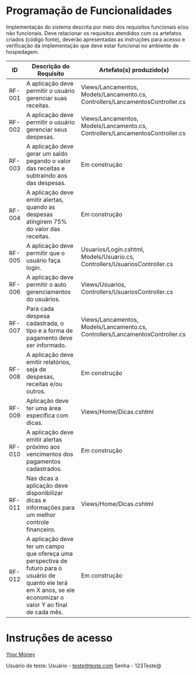 # Programação de Funcionalidades

Implementação do sistema descrita por meio dos requisitos funcionais e/ou não funcionais. Deve relacionar os requisitos atendidos com os artefatos criados (código fonte), deverão apresentadas as instruções para acesso e verificação da implementação que deve estar funcional no ambiente de hospedagem.

|ID    | Descrição do Requisito  | Artefato(s) produzido(s) |
|------|-----------------------------------------|----|
|RF-001| A aplicação deve permitir o usuário gerenciar suas receitas. | Views/Lancamentos, Models/Lancamento.cs, Controllers/LancamentosController.cs |
|RF-002| A aplicação deve permitir o usuário gerenciar seus despesas. | Views/Lancamentos, Models/Lancamento.cs, Controllers/LancamentosController.cs |
|RF-003| A aplicação deve gerar um saldo pegando o valor das receitas e subtraindo aos das despesas. | Em construção |
|RF-004| A aplicação deve emitir alertas, quando as despesas atingirem 75% do valor das receitas. | Em construção | 
|RF-005| A aplicação deve permitir que o usuário faça login. | Usuarios/Login.cshtml, Models/Usuario.cs, Controllers/UsuariosController.cs | 
|RF-006| A aplicação deve permitir o auto gerenciamentos do usuários.   | Views/Usuarios, Controllers/UsuariosController.cs |
|RF-007| Para cada despesa cadastrada, o tipo e a forma de pagamento deve ser informado. | Views/Lancamentos, Models/Lancamento.cs, Controllers/LancamentosController.cs |
|RF-008| A aplicação deve emitir relatórios, seja de despesas, receitas e/ou outros. | Em construção |
|RF-009| Aplicação deve ter uma área específica com dicas. | Views/Home/Dicas.cshtml |
|RF-010| A aplicação deve emitir alertas próximo aos vencimentos dos pagamentos cadastrados. | Em construção |
|RF-011| Nas dicas a aplicação deve disponibilizar dicas e informações para um melhor controle financeiro. | Views/Home/Dicas.cshtml |
|RF-012| A aplicação deve ter um campo que ofereça uma perspectiva de futuro para o usuário de quanto ele terá em X anos, se ele economizar o valor Y ao final de cada mês. | Em construção |

# Instruções de acesso

[Your Money](https://your-money20230609182318.azurewebsites.net/)

Usuário de teste:
Usuário - teste@teste.com
Senha - 123Teste@

